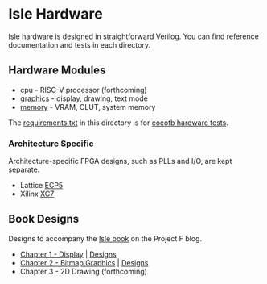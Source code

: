 # Isle Hardware

Isle hardware is designed in straightforward Verilog. You can find reference documentation and tests in each directory.

## Hardware Modules

* cpu - RISC-V processor (forthcoming)
* [graphics](gfx) - display, drawing, text mode
* [memory](mem) - VRAM, CLUT, system memory

The [requirements.txt](requirements.txt) in this directory is for [cocotb hardware tests](../docs/verilog-tests.md).

### Architecture Specific

Architecture-specific FPGA designs, such as PLLs and I/O, are kept separate.

* Lattice [ECP5](arch/ecp5)
* Xilinx [XC7](arch/xc7)

## Book Designs

Designs to accompany the [Isle book](https://projectf.io/isle/index.html) on the Project F blog.

* [Chapter 1 - Display](https://projectf.io/isle/display.html) | [Designs](hardware/book/ch01)
* [Chapter 2 - Bitmap Graphics](https://projectf.io/isle/bitmap-graphics.html) | [Designs](hardware/book/ch02)
* Chapter 3 - 2D Drawing (forthcoming)

